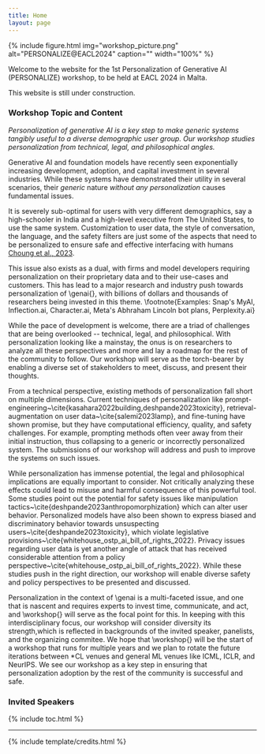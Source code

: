 ```yaml
---
title: Home
layout: page
---
```


[//]: # (# Bootstrap Workshop Template!)

{% include figure.html img="workshop_picture.png" alt="PERSONALIZE@EACL2024" caption="" width="100%" %}

Welcome to the website for the 1st Personalization of Generative AI (PERSONALIZE) workshop, to be held at EACL 2024 in Malta.

This website is still under construction.

### Workshop Topic and Content

*Personalization of generative AI is a key step to make generic systems tangibly useful to a diverse demographic user group. Our workshop studies personalization from technical, legal, and philosophical angles.*

Generative AI and foundation models have recently seen exponentially increasing development, adoption, and capital investment in several industries.
While these systems have demonstrated their utility in several scenarios, their *generic* nature *without any personalization* causes fundamental issues.

It is severely sub-optimal for users with very different demographics, say a high-schooler in India and a high-level executive from The United States, to use the same system.
Customization to user data, the style of conversation, the language, and the safety filters are just some of the aspects that need to be personalized to ensure safe and effective interfacing with humans [Choung et al., 2023](https://www.tandfonline.com/doi/abs/10.1080/10447318.2022.2050543).

This issue also exists as a dual, with firms and model developers requiring personalization on their proprietary data and to their use-cases and customers.
This has lead to a major research and industry push towards personalization of \genai{}, with billions of dollars and thousands of researchers being invested in this theme.
\footnote{Examples: Snap's MyAI, Inflection.ai, Character.ai, Meta's Abhraham Lincoln bot plans, Perplexity.ai}

While the pace of development is welcome, there are a triad of challenges that are being overlooked -- technical, legal, and philosophical.
With personalization looking like a mainstay, the onus is on researchers to analyze all these perspectives and more and lay a roadmap for the rest of the community to follow.
Our workshop will serve as the torch-bearer by enabling a diverse set of stakeholders to meet, discuss, and present their thoughts.

From a technical perspective, existing methods of personalization fall short on multiple dimensions.
Current techniques of personalization like prompt-engineering~\cite{kasahara2022building,deshpande2023toxicity}, retrieval-augmentation on user data~\cite{salemi2023lamp}, and fine-tuning have shown promise, but they have computational efficiency, quality, and safety challenges.
For example, prompting methods often veer away from their initial instruction, thus collapsing to a generic or incorrectly personalized system.
The submissions of our workshop will address and push to improve the systems on such issues.

While personalization has immense potential, the legal and philosophical implications are equally important to consider.
Not critically analyzing these effects could lead to misuse and harmful consequence of this powerful tool.
Some studies point out the potential for safety issues like manipulation tactics~\cite{deshpande2023anthropomorphization} which can alter user behavior.
Personalized models have also been shown to express biased and discriminatory behavior towards unsuspecting users~\cite{deshpande2023toxicity}, which violate legislative provisions~\cite{whitehouse_ostp_ai_bill_of_rights_2022}.
Privacy issues regarding user data is yet another angle of attack that has received considerable attention from a policy perspective~\cite{whitehouse_ostp_ai_bill_of_rights_2022}.
While these studies push in the right direction, our workshop will enable diverse safety and policy perspectives to be presented and discussed.

Personalization in the context of \genai is a multi-faceted issue, and one that is nascent and requires experts to invest time, communicate, and act, and \workshop{} will serve as the focal point for this.
In keeping with this interdisciplinary focus, our workshop will consider diversity its strength,which is reflected in backgrounds of the invited speaker, panelists, and the organizing commitee.
We hope that \workshop{} will be the start of a workshop that runs for multiple years and we plan to rotate the future iterations between *CL venues and general ML venues like ICML, ICLR, and NeurIPS.
We see our workshop as a key step in ensuring that personalization adoption by the rest of the community is successful and safe.


### Invited Speakers

[//]: # ({% include card.html img="invited_speakers/Hannaneh-Hajishirzi.jpeg" title="Professor at UW and Senior Research Manager at AI2" header="<a href="https://homes.cs.washington.edu/~hannaneh/">Hannaneh Hajishirzi</a>" text="Hannaneh Hajishirzi is a Professor at the University of Washington and a Senior Research Manager at the Allen Institute for AI. Her honors include the NSF CAREER Award, Sloan Fellowship, and Allen Distinguished Investigator Award." %})

[//]: # ({% include card.html img="invited_speakers/Tanmay-Rajpurohit.jpeg" title="Attorney, AI expert" header="<a href="http://tanmay.one/">Tanmay Rajpurohit</a>" text="Dr. Tanmay Rajpurohit's expertise on topics surrounding law, AI, and mathematics, and given his past experience as an attorney and stochastic control researcher and current experience as an AI expert, brings unique perspectives to the workshop." %})

[//]: # ({% include card.html img="invited_speakers/Julian-De-Freitas.jpeg" title="Professor at Harvard Business School" header="<a href="https://www.hbs.edu/faculty/Pages/profile.aspx?facId=1326184">Julian De Freitas</a>" text="Julian De Freitas is an Assistant Professor of Business Administration in the Marketing Unit, and Director of the Ethical Intelligence Lab, at Harvard Business School. He is also affiliated with the Mind, Brain, and Behavior Initiative at Harvard University." %})

[//]: # ({% include card.html img="invited_speakers/Ted-Chiang.jpeg" title="Sci-fi author" header="<a href="https://en.wikipedia.org/wiki/Ted_Chiang">Ted Chiang</a>" text="Ted Chiang &#40;born 1967&#41; is an American science fiction writer. His work has won four Nebula awards, four Hugo awards, the John W. Campbell Award for Best New Writer, and six Locus awards. His short story "Story of Your Life" was the basis of the film Arrival &#40;2016&#41;. Chiang is also a frequent non-fiction contributor to the New Yorker Magazine, most recently for as artificial intelligence." %})

[//]: # ({% include card.html img="invited_speakers/Sheila-Jasanoff.jpeg" title="Professor at Harvard Kennedy School" header="<a href="https://en.wikipedia.org/wiki/Sheila_Jasanoff">Sheila Jasanoff</a>" text=Sheila Sen Jasanoff is an Indian American academic and significant contributor to the field of Science and Technology Studies. In 2021 she was elected to the American Philosophical Society. Her research has been recognized with many awards, including the 2022 Holberg Prize "for her groundbreaking research in science and technology studies."" %})

{% include toc.html %}


------

{% include template/credits.html %}
